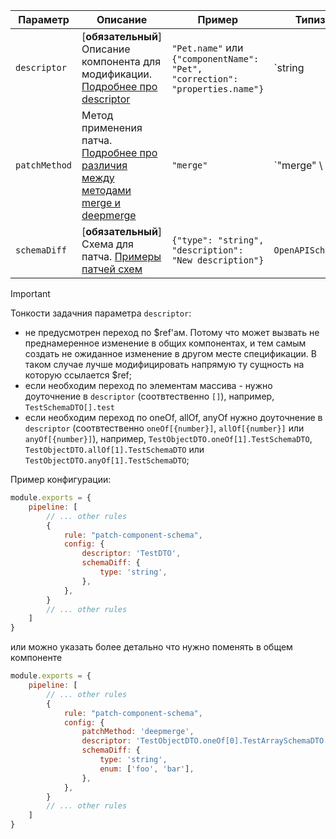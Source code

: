 | Параметр    | Описание                                                                                 | Пример                                                                       | Типизация                                        | Дефолтное                                |
| -------- |------------------------------------------------------------------------------------------|------------------------------------------------------------------------------|--------------------------------------------------|------------------------------------------|
| `descriptor`  | [**обязательный**] Описание компонента для модификации. [Подробнее про descriptor](TODO) | `"Pet.name"` или `{"componentName": "Pet", "correction": "properties.name"}` | `string | ComponentWithCorrectionDescriptorConfig` | - |
| `patchMethod`  | Метод применения патча. [Подробнее про различия между методами merge и deepmerge](TODO)  | `"merge"`                                                                    | `"merge" \                                       | "deepmerge"`                             | `"merge"` |
| `schemaDiff`  | [**обязательный**] Схема для патча. [Примеры патчей схем](TODO)                          | `{"type": "string", "description": "New description"}`                       | `OpenAPISchemaConfig`                            | -                                        |

> [!IMPORTANT]
> Тонкости задачния параметра `descriptor`:
> - не предусмотрен переход по $ref'ам. Потому что может вызвать не преднамеренное изменение в общих компонентах, и тем самым создать не ожиданное изменение в другом месте спецификации. В таком случае лучше модифицировать напрямую ту сущность на которую ссылается $ref;
> - если необходим переход по элементам массива - нужно доуточнение в `descriptor` (соотвтественно `[]`), например, `TestSchemaDTO[].test`
> - если необходим переход по oneOf, allOf, anyOf нужно доуточнение в `descriptor` (соотвтественно `oneOf[{number}]`, `allOf[{number}]` или `anyOf[{number}]`), например, `TestObjectDTO.oneOf[1].TestSchemaDTO`, `TestObjectDTO.allOf[1].TestSchemaDTO` или  `TestObjectDTO.anyOf[1].TestSchemaDTO`;

Пример конфигурации:

```js
module.exports = {
    pipeline: [
        // ... other rules
        {
            rule: "patch-component-schema",
            config: {
                descriptor: 'TestDTO',
                schemaDiff: {
                    type: 'string',
                },
            },
        }
        // ... other rules
    ]
}
```

или можно указать более детально что нужно поменять в общем компоненте

```js
module.exports = {
    pipeline: [
        // ... other rules
        {
            rule: "patch-component-schema",
            config: {
                patchMethod: 'deepmerge',
                descriptor: 'TestObjectDTO.oneOf[0].TestArraySchemaDTO[]',
                schemaDiff: {
                    type: 'string',
                    enum: ['foo', 'bar'],
                },
            },
        }
        // ... other rules
    ]
}
```
